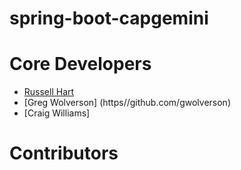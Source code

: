 spring-boot-capgemini
=====================

Core Developers
=====================
* [Russell Hart](https://github.com/rhart)
* [Greg Wolverson] (https//github.com/gwolverson)
* [Craig Williams] 

Contributors
=====================
